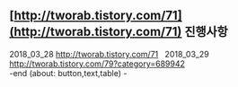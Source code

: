 ## [http://tworab.tistory.com/71](http://tworab.tistory.com/71) 진행사항  

2018_03_28 http://tworab.tistory.com/71  
2018_03_29 http://tworab.tistory.com/79?category=689942  
-end (about: button,text,table) -  


